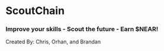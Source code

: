 # ScoutChain

### Improve your skills - Scout the future - Earn $NEAR!

Created By: Chris, Orhan, and Brandan